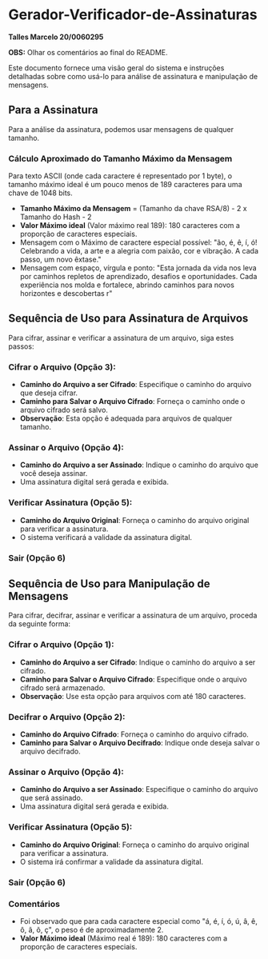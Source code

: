 # Gerador-Verificador-de-Assinaturas
**Talles Marcelo 20/0060295**

**OBS:** Olhar os comentários ao final do README.

Este documento fornece uma visão geral do sistema e instruções detalhadas sobre como usá-lo para análise de assinatura e manipulação de mensagens.

## Para a Assinatura
Para a análise da assinatura, podemos usar mensagens de qualquer tamanho.

### Cálculo Aproximado do Tamanho Máximo da Mensagem
Para texto ASCII (onde cada caractere é representado por 1 byte), o tamanho máximo ideal é um pouco menos de 189 caracteres para uma chave de 1048 bits.

- **Tamanho Máximo da Mensagem** = (Tamanho da chave RSA/8) - 2 x Tamanho do Hash - 2
- **Valor Máximo ideal** (Valor máximo real 189): 180 caracteres com a proporção de caracteres especiais.
- Mensagem com o Máximo de caractere especial possível: "ão, é, ê, í, ó! Celebrando a vida, a arte e a alegria com paixão, cor e vibração. A cada passo, um novo êxtase."
- Mensagem com espaço, vírgula e ponto: "Esta jornada da vida nos leva por caminhos repletos de aprendizado, desafios e oportunidades. Cada experiência nos molda e fortalece, abrindo caminhos para novos horizontes e descobertas r"

## Sequência de Uso para Assinatura de Arquivos
Para cifrar, assinar e verificar a assinatura de um arquivo, siga estes passos:

### Cifrar o Arquivo (Opção 3):
- **Caminho do Arquivo a ser Cifrado**: Especifique o caminho do arquivo que deseja cifrar.
- **Caminho para Salvar o Arquivo Cifrado**: Forneça o caminho onde o arquivo cifrado será salvo.
- **Observação**: Esta opção é adequada para arquivos de qualquer tamanho.

### Assinar o Arquivo (Opção 4):
- **Caminho do Arquivo a ser Assinado**: Indique o caminho do arquivo que você deseja assinar.
- Uma assinatura digital será gerada e exibida.

### Verificar Assinatura (Opção 5):
- **Caminho do Arquivo Original**: Forneça o caminho do arquivo original para verificar a assinatura.
- O sistema verificará a validade da assinatura digital.

### Sair (Opção 6)

## Sequência de Uso para Manipulação de Mensagens
Para cifrar, decifrar, assinar e verificar a assinatura de um arquivo, proceda da seguinte forma:

### Cifrar o Arquivo (Opção 1):
- **Caminho do Arquivo a ser Cifrado**: Indique o caminho do arquivo a ser cifrado.
- **Caminho para Salvar o Arquivo Cifrado**: Especifique onde o arquivo cifrado será armazenado.
- **Observação**: Use esta opção para arquivos com até 180 caracteres.

### Decifrar o Arquivo (Opção 2):
- **Caminho do Arquivo Cifrado**: Forneça o caminho do arquivo cifrado.
- **Caminho para Salvar o Arquivo Decifrado**: Indique onde deseja salvar o arquivo decifrado.

### Assinar o Arquivo (Opção 4):
- **Caminho do Arquivo a ser Assinado**: Especifique o caminho do arquivo que será assinado.
- Uma assinatura digital será gerada e exibida.

### Verificar Assinatura (Opção 5):
- **Caminho do Arquivo Original**: Forneça o caminho do arquivo original para verificar a assinatura.
- O sistema irá confirmar a validade da assinatura digital.

### Sair (Opção 6)

### Comentários
- Foi observado que para cada caractere especial como "á, é, í, ó, ú, â, ê, ô, ã, õ, ç", o peso é de aproximadamente 2.
- **Valor Máximo ideal** (Máximo real é 189): 180 caracteres com a proporção de caracteres especiais.
